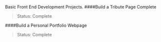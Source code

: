 Basic Front End Development Projects.
####Build a Tribute Page Complete
>Status: Complete

####Build a Personal Portfolio Webpage
>Status: Complete
